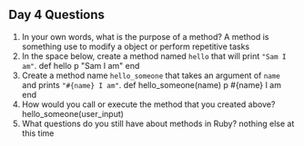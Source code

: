 ## Day 4 Questions

1. In your own words, what is the purpose of a method?
 A method is something use to modify a object or perform repetitive tasks
1. In the space below, create a method named `hello` that will print `"Sam I am"`.
def hello
p "Sam I am"
end
1. Create a method name `hello_someone` that takes an argument of `name` and prints `"#{name} I am"`.
def hello_someone(name)
  p #{name} I am
end
1. How would you call or execute the method that you created above?
hello_someone(user_input)
1. What questions do you still have about methods in Ruby?
nothing else at this time
